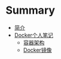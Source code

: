 # Summary

* [简介](README.md)
* [Docker个人笔记](Docker个人笔记.md)
    * [容器架构](Docker个人笔记/容器架构.md)
    * [Docker镜像](Docker个人笔记/Docker镜像.md)







